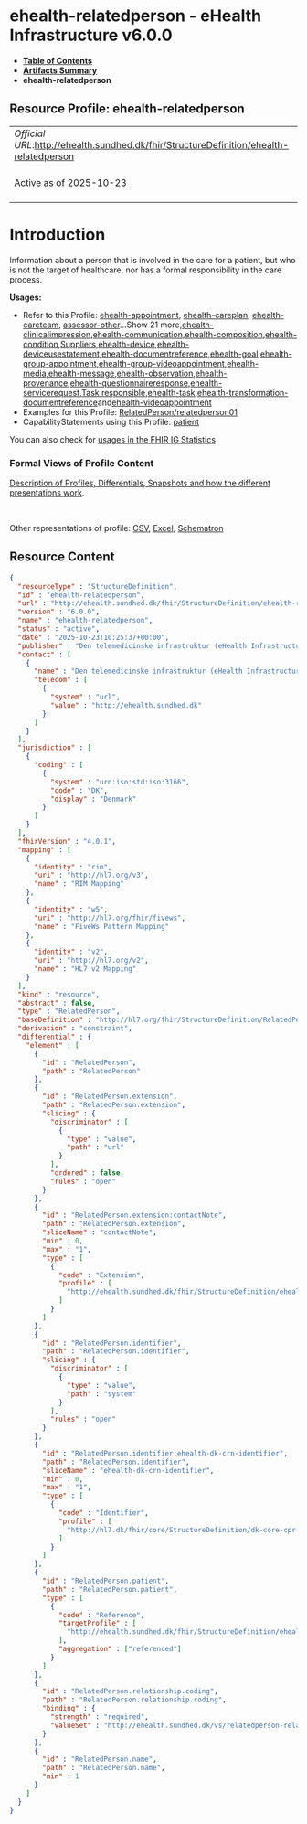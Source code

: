 # ehealth-relatedperson - eHealth Infrastructure v6.0.0

* [**Table of Contents**](toc.md)
* [**Artifacts Summary**](artifacts.md)
* **ehealth-relatedperson**

## Resource Profile: ehealth-relatedperson 

| | |
| :--- | :--- |
| *Official URL*:http://ehealth.sundhed.dk/fhir/StructureDefinition/ehealth-relatedperson | *Version*:6.0.0 |
| Active as of 2025-10-23 | *Computable Name*:ehealth-relatedperson |

# Introduction

Information about a person that is involved in the care for a patient, but who is not the target of healthcare, nor has a formal responsibility in the care process.

**Usages:**

* Refer to this Profile: [ehealth-appointment](StructureDefinition-ehealth-appointment.md), [ehealth-careplan](StructureDefinition-ehealth-careplan.md), [ehealth-careteam](StructureDefinition-ehealth-careteam.md), [assessor-other](StructureDefinition-ehealth-clinicalimpression-assessor-other.md)...Show 21 more,[ehealth-clinicalimpression](StructureDefinition-ehealth-clinicalimpression.md),[ehealth-communication](StructureDefinition-ehealth-communication.md),[ehealth-composition](StructureDefinition-ehealth-composition.md),[ehealth-condition](StructureDefinition-ehealth-condition.md),[Suppliers](StructureDefinition-ehealth-device-suppliers.md),[ehealth-device](StructureDefinition-ehealth-device.md),[ehealth-deviceusestatement](StructureDefinition-ehealth-deviceusestatement.md),[ehealth-documentreference](StructureDefinition-ehealth-documentreference.md),[ehealth-goal](StructureDefinition-ehealth-goal.md),[ehealth-group-appointment](StructureDefinition-ehealth-group-appointment.md),[ehealth-group-videoappointment](StructureDefinition-ehealth-group-videoappointment.md),[ehealth-media](StructureDefinition-ehealth-media.md),[ehealth-message](StructureDefinition-ehealth-message.md),[ehealth-observation](StructureDefinition-ehealth-observation.md),[ehealth-provenance](StructureDefinition-ehealth-provenance.md),[ehealth-questionnaireresponse](StructureDefinition-ehealth-questionnaireresponse.md),[ehealth-servicerequest](StructureDefinition-ehealth-servicerequest.md),[Task responsible](StructureDefinition-ehealth-task-responsible.md),[ehealth-task](StructureDefinition-ehealth-task.md),[ehealth-transformation-documentreference](StructureDefinition-ehealth-transformation-documentreference.md)and[ehealth-videoappointment](StructureDefinition-ehealth-videoappointment.md)
* Examples for this Profile: [RelatedPerson/relatedperson01](RelatedPerson-relatedperson01.md)
* CapabilityStatements using this Profile: [patient](CapabilityStatement-patient.md)

You can also check for [usages in the FHIR IG Statistics](https://packages2.fhir.org/xig/dk.ehealth.sundhed.fhir.ig.core|current/StructureDefinition/ehealth-relatedperson)

### Formal Views of Profile Content

 [Description of Profiles, Differentials, Snapshots and how the different presentations work](http://build.fhir.org/ig/FHIR/ig-guidance/readingIgs.html#structure-definitions). 

 

Other representations of profile: [CSV](StructureDefinition-ehealth-relatedperson.csv), [Excel](StructureDefinition-ehealth-relatedperson.xlsx), [Schematron](StructureDefinition-ehealth-relatedperson.sch) 



## Resource Content

```json
{
  "resourceType" : "StructureDefinition",
  "id" : "ehealth-relatedperson",
  "url" : "http://ehealth.sundhed.dk/fhir/StructureDefinition/ehealth-relatedperson",
  "version" : "6.0.0",
  "name" : "ehealth-relatedperson",
  "status" : "active",
  "date" : "2025-10-23T10:25:37+00:00",
  "publisher" : "Den telemedicinske infrastruktur (eHealth Infrastructure)",
  "contact" : [
    {
      "name" : "Den telemedicinske infrastruktur (eHealth Infrastructure)",
      "telecom" : [
        {
          "system" : "url",
          "value" : "http://ehealth.sundhed.dk"
        }
      ]
    }
  ],
  "jurisdiction" : [
    {
      "coding" : [
        {
          "system" : "urn:iso:std:iso:3166",
          "code" : "DK",
          "display" : "Denmark"
        }
      ]
    }
  ],
  "fhirVersion" : "4.0.1",
  "mapping" : [
    {
      "identity" : "rim",
      "uri" : "http://hl7.org/v3",
      "name" : "RIM Mapping"
    },
    {
      "identity" : "w5",
      "uri" : "http://hl7.org/fhir/fivews",
      "name" : "FiveWs Pattern Mapping"
    },
    {
      "identity" : "v2",
      "uri" : "http://hl7.org/v2",
      "name" : "HL7 v2 Mapping"
    }
  ],
  "kind" : "resource",
  "abstract" : false,
  "type" : "RelatedPerson",
  "baseDefinition" : "http://hl7.org/fhir/StructureDefinition/RelatedPerson",
  "derivation" : "constraint",
  "differential" : {
    "element" : [
      {
        "id" : "RelatedPerson",
        "path" : "RelatedPerson"
      },
      {
        "id" : "RelatedPerson.extension",
        "path" : "RelatedPerson.extension",
        "slicing" : {
          "discriminator" : [
            {
              "type" : "value",
              "path" : "url"
            }
          ],
          "ordered" : false,
          "rules" : "open"
        }
      },
      {
        "id" : "RelatedPerson.extension:contactNote",
        "path" : "RelatedPerson.extension",
        "sliceName" : "contactNote",
        "min" : 0,
        "max" : "1",
        "type" : [
          {
            "code" : "Extension",
            "profile" : [
              "http://ehealth.sundhed.dk/fhir/StructureDefinition/ehealth-patient-contactnote"
            ]
          }
        ]
      },
      {
        "id" : "RelatedPerson.identifier",
        "path" : "RelatedPerson.identifier",
        "slicing" : {
          "discriminator" : [
            {
              "type" : "value",
              "path" : "system"
            }
          ],
          "rules" : "open"
        }
      },
      {
        "id" : "RelatedPerson.identifier:ehealth-dk-crn-identifier",
        "path" : "RelatedPerson.identifier",
        "sliceName" : "ehealth-dk-crn-identifier",
        "min" : 0,
        "max" : "1",
        "type" : [
          {
            "code" : "Identifier",
            "profile" : [
              "http://hl7.dk/fhir/core/StructureDefinition/dk-core-cpr-identifier"
            ]
          }
        ]
      },
      {
        "id" : "RelatedPerson.patient",
        "path" : "RelatedPerson.patient",
        "type" : [
          {
            "code" : "Reference",
            "targetProfile" : [
              "http://ehealth.sundhed.dk/fhir/StructureDefinition/ehealth-patient"
            ],
            "aggregation" : ["referenced"]
          }
        ]
      },
      {
        "id" : "RelatedPerson.relationship.coding",
        "path" : "RelatedPerson.relationship.coding",
        "binding" : {
          "strength" : "required",
          "valueSet" : "http://ehealth.sundhed.dk/vs/relatedperson-relationshiptype"
        }
      },
      {
        "id" : "RelatedPerson.name",
        "path" : "RelatedPerson.name",
        "min" : 1
      }
    ]
  }
}

```
